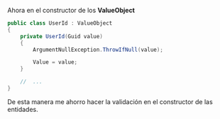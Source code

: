 Ahora en el constructor de los **ValueObject**

```csharp
public class UserId : ValueObject
{
    private UserId(Guid value)
    {
        ArgumentNullException.ThrowIfNull(value);

        Value = value;
    }

    //  ...
}
```

De esta manera me ahorro hacer la validación en el constructor de las entidades.
